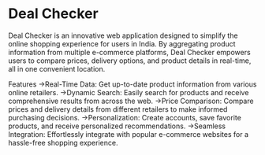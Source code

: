 # Deal Checker
Deal Checker is an innovative web application designed to simplify the online shopping experience for users in India. By aggregating product information from multiple e-commerce platforms, Deal Checker empowers users to compare prices, delivery options, and product details in real-time, all in one convenient location.

Features
->Real-Time Data: Get up-to-date product information from various online retailers.
->Dynamic Search: Easily search for products and receive comprehensive results from across the web.
->Price Comparison: Compare prices and delivery details from different retailers to make informed purchasing decisions.
->Personalization: Create accounts, save favorite products, and receive personalized recommendations.
->Seamless Integration: Effortlessly integrate with popular e-commerce websites for a hassle-free shopping experience.
